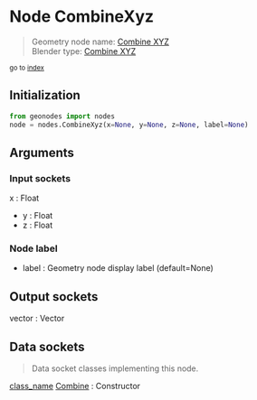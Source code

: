 
# Node CombineXyz

> Geometry node name: [Combine XYZ](https://docs.blender.org/manual/en/latest/modeling/geometry_nodes/material/combine_xyz.html)<br>
  Blender type: [Combine XYZ](https://docs.blender.org/api/current/bpy.types.ShaderNodeCombineXYZ.html)
  
<sub>go to [index](/docs/index.md)</sub>

## Initialization

```python
from geonodes import nodes
node = nodes.CombineXyz(x=None, y=None, z=None, label=None)
```



## Arguments


### Input sockets

x : Float
- y : Float
- z : Float

### Node label

- label : Geometry node display label (default=None)

## Output sockets

vector : Vector

## Data sockets

> Data socket classes implementing this node.
  
[class_name](docs/sockets/Vector.md) [Combine](docs/sockets/Vector.md#combine) : Constructor

